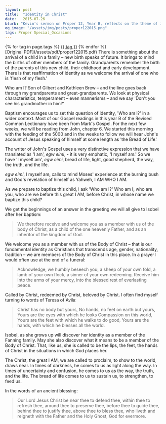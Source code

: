 ```yaml
---
layout: post
title:  "Identity in Christ"
date:   2015-07-26
blurb: "Kevin's sermon on Proper 12, Year B, reflects on the theme of identity through the lens of Christian faith. He discusses the significance of baptism in understanding one's identity in relation to family lineage and the broader Christian community. Using the metaphor of the Body of Christ, he emphasizes our role as Christ's representatives on earth, inspired by the words of Teresa of Avila."
og_image: "/assets/img/posts/proper122015.png"
tags: Proper Special_Occasions
---    
```

<div class="tag-pills">
    {% for tag in page.tags %}
    <a href="{{ site.baseurl }}/tag/{{ tag | slugify }}" class="tag-pill">{{ tag }}</a>
    {% endfor %}
</div>
[Original PDF](/assets/pdf/proper122015.pdf)
There is something about the arrival of a child in a family – new birth speaks of future. It brings to mind the births of other members of the family. Grandparents remember the birth of the parents of this new child, their childhood and early development. There is that reaffirmation of identity as we welcome the arrival of one who is 'flesh of my flesh.'

Who am I? Son of Gilbert and Kathleen Brew – and the line goes back through my grandparents and great-grandparents. We look at physical characteristics, temperament – even mannerisms – and we say 'Don't you see his grandmother in him?'

Baptism encourages us to set this question of identity, 'Who am I?' in a wider context. Most of our Gospel readings in this year B of the Revised Common Lectionary have been from Mark's Gospel. For the next few weeks, we will be reading from John, chapter 6. We started this morning with the feeding of the 5000 and in the weeks to follow we will hear John's account of Jesus speaking of himself at some length as 'the Bread of Life.'

The writer of John's Gospel uses a very distinctive expression that we have translated as 'I am', _egw eimi_, - it is very emphatic, 'I myself am.' So we have 'I myself am', _egw eimi_, bread of life, light, good shepherd, the way, the truth, and the life.

_egw eimi_, I myself am, calls to mind Moses' experience at the burning bush and God's revelation of himself as Yahweh, I AM WHO I AM.

As we prepare to baptize this child, I ask 'Who am I?' Who am I, who are you, who are we before this great I AM, before Christ, in whose name we baptize this child?

We get the beginnings of an answer in the greeting we will all give to Isobel after her baptism:

> We therefore receive and welcome you
> as a member with us of the body of Christ,
> as a child of the one heavenly Father,
> and as an inheritor of the kingdom of God.

We welcome you as a member with us of the Body of Christ – that is our fundamental identity as Christians that transcends age, gender, nationality, tradition – we are members of the Body of Christ in this place. In a prayer I would often use at the end of a funeral:

> Acknowledge, we humbly beseech you, a sheep of your own fold, a lamb of your own flock, a sinner of your own redeeming. Receive him into the arms of your mercy, into the blessed rest of everlasting peace.

Called by Christ, redeemed by Christ, beloved by Christ. I often find myself turning to words of Teresa of Avila:

> Christ has no body but yours,
> No hands, no feet on earth but yours,
> Yours are the eyes with which he looks
> Compassion on this world,
> Yours are the feet with which he walks to do good,
> Yours are the hands, with which he blesses all the world.

Isobel, as she grows up will discover her identity as a member of the Fanning family. May she also discover what it means to be a member of the Body of Christ. That, like us, she is called to be the lips, the feet, the hands of Christ in the situations in which God places her.

The Christ, the great I AM, we are called to proclaim, to show to the world, draws near. In times of darkness, he comes to us as light along the way. In times of uncertainty and confusion, he comes to us as the way, the truth, and the life. The bread of life comes to us to sustain us, to strengthen, to feed us.

In the words of an ancient blessing:

> Our Lord Jesus Christ be near thee to defend thee,
> within thee to refresh thee,
> around thee to preserve thee,
> before thee to guide thee,
> behind thee to justify thee,
> above thee to bless thee,
> who liveth and reigneth with the Father and the Holy Ghost, God for evermore.
